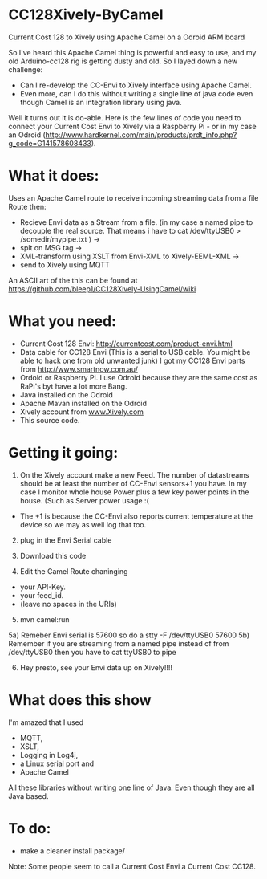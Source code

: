 # CC128Xively-ByCamel
Current Cost 128 to Xively using Apache Camel on a Odroid ARM board

So I've heard this Apache Camel thing is powerful and easy to use, and my old Arduino-cc128 rig is getting dusty and old. So I layed down a new challenge: 

* Can I re-develop the CC-Envi to Xively interface using Apache Camel.  
* Even more, can I do this without writing a single line of java code even though Camel is an integration library using java.

Well it turns out it is do-able. Here is the few lines of code you need to connect your Current Cost Envi to Xively via a Raspberry Pi - or in my case an Odroid (http://www.hardkernel.com/main/products/prdt_info.php?g_code=G141578608433).

# What it does:

Uses an Apache Camel route to receive incoming streaming data from a file
Route then:

* Recieve Envi data as a Stream from a file. (in my case a named pipe to decouple the real source. That means i have to cat /dev/ttyUSB0 > /somedir/mypipe.txt ) -> 
* splt on MSG tag -> 
* XML-transform using XSLT from Envi-XML to Xively-EEML-XML  -> 
* send to Xively using MQTT

An ASCII art of the this can be found at https://github.com/bleep1/CC128Xively-UsingCamel/wiki 


# What you need:
* Current Cost 128 Envi:  http://currentcost.com/product-envi.html  
* Data cable for CC128 Envi (This is a serial to USB cable. You might be able to hack one from old unwanted junk)
  I got my CC128 Envi parts from http://www.smartnow.com.au/ 
* Ordoid or Raspberry Pi.  I use Odroid because they are the same cost as RaPi's byt have a lot more Bang.
* Java installed on the Odroid
* Apache Mavan installed on the Odroid
* Xively account from www.Xively.com
* This source code.

# Getting it going:

1) On the Xively account make a new Feed. The number of datastreams should be at least the number of CC-Envi sensors+1 you have. In my case I monitor whole house Power plus a few key power points in the house. (Such as Server power usage :(  
* The +1 is because the CC-Envi also reports current temperature at the device so we may as well log that too.

2) plug in the Envi Serial cable

3) Download this code

4) Edit the Camel Route chaninging
* your API-Key.  
* your feed_id.
* (leave no spaces in the URIs)

5) mvn camel:run

5a) Remeber Envi serial is 57600   so do a stty -F /dev/ttyUSB0 57600
5b) Remember if you are streaming from a named pipe instead of from /dev/ttyUSB0 then you have to cat ttyUSB0 to pipe

6) Hey presto, see your Envi data up on Xively!!!!



# What does this show
I'm amazed that I used 
* MQTT, 
* XSLT, 
* Logging in Log4j, 
* a Linux serial port and 
* Apache Camel

All these libraries without writing one line of Java. Even though they are all Java based.
 

# To do:
* make a cleaner install package/


Note: Some people seem to call a Current Cost Envi  a Current Cost CC128.
